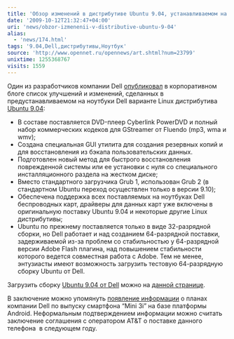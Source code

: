 ```yaml
---
title: 'Обзор изменений в дистрибутиве Ubuntu 9.04, устанавливаемом на ноутбуки Dell'
date: '2009-10-12T21:32:47+04:00'
uri: 'news/obzor-izmenenii-v-distributive-ubuntu-9-04'
alias: 
  - 'news/174.html'
tags: '9.04,Dell,дистрибутивы,Ноутбук'
source: 'http://www.opennet.ru/opennews/art.shtml?num=23799'
unixtime: 1255368767
visits: 1559
---
```

Один из разработчиков компании Dell [опубликовал](http://en.community.dell.com/blogs/direct2dell/archive/2009/10/09/ubuntu-linux-904-technical-details.aspx) в корпоративном блоге список улучшений и изменений, сделанных в предустанавливаемом на ноутбуки Dell варианте Linux дистрибутива [Ubuntu 9.04](http://www.dell.com/ubuntu):

*   В составе поставляется DVD-плеер Cyberlink PowerDVD и полный набор коммерческих кодеков для GStreamer от Fluendo (mp3, wma и wmv);
*   Создана специальная GUI утилита для создания резервных копий и для восстановления из бэкапа пользовательских данных.
*   Подготовлен новый метод для быстрого восстановления поврежденной системы или ее установки с нуля со специального инсталляционного раздела на жестком диске;
*   Вместо стандартного загрузчика Grub 1, использован Grub 2 (в стандартном Ubuntu переход осуществлен только в версии 9.10);
*   Обеспечена поддержка всех поставляемых на ноутбуках Dell беспроводных карт, драйверы для данных карт уже включены в оригинальную поставку Ubuntu 9.04 и некоторые другие Linux дистрибутивы;
*   Ubuntu по прежнему поставляется только в виде 32-разрядной сборки, но Dell работает и над созданием 64-разрядной поставки, задерживаемой из-за проблем со стабильностью у 64-разрядной версии Adobe Flash плагина, над повышением стабильности которого ведется совместная работа с Adobe. Тем не менее, энтузиасты имеют возможность загрузить тестовую 64-разрядную сборку Ubuntu от Dell.

Загрузить сборку [Ubuntu 9.04 от Dell](http://en.community.dell.com/wikis/linux/ubuntu-9-04.aspx) можно на [данной странице](http://en.community.dell.com/wikis/linux/ubuntu-9-04-dell-factory-recovery-iso.aspx).

В заключение можно упомянуть [появление информации](http://online.wsj.com/article/SB10001424052748703298004574459380459235704.html) о планах компании Dell по выпуску смартфона “Mini 3i” на базе платформы Android. Неформальным подтверждением информации можно считать заключение соглашения с оператором AT&T о поставке данного телефона  в следующем году.
